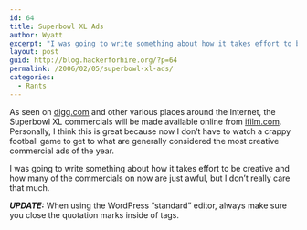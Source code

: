 ```yaml
---
id: 64
title: Superbowl XL Ads
author: Wyatt
excerpt: "I was going to write something about how it takes effort to be creative and how many of the commercials on now are just awful, but I don't really care that much."
layout: post
guid: http://blog.hackerforhire.org/?p=64
permalink: /2006/02/05/superbowl-xl-ads/
categories:
  - Rants
---
```

As seen on [digg.com][1] and other various places around the Internet, the Superbowl XL commercials will be made available online from [ifilm.com][2]. Personally, I think this is great because now I don&#8217;t have to watch a crappy football game to get to what are generally considered the most creative commercial ads of the year.

I was going to write something about how it takes effort to be creative and how many of the commercials on now are just awful, but I don&#8217;t really care that much.

***UPDATE:*** When using the WordPress &#8220;standard&#8221; editor, always make sure you close the quotation marks inside of tags.

 [1]: http://digg.com/links/All_of_the_Superbowl_Ads....Which_one_did_you_like_the_best_
 [2]: http://www.ifilm.com/superbowl